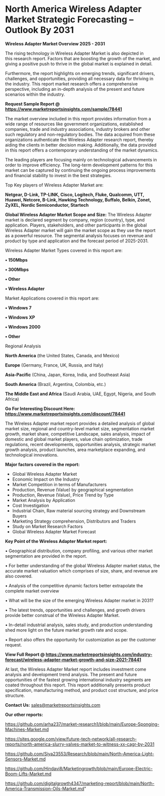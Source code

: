 # North America Wireless Adapter Market Strategic Forecasting – Outlook By 2031

<Strong> Wireless Adapter Market Overview 2025 - 2031</strong>

The rising technology in Wireless Adapter Market is also depicted in this research report. Factors that are boosting the growth of the market, and giving a positive push to thrive in the global market is explained in detail.

Furthermore, the report highlights on emerging trends, significant drivers, challenges, and opportunities, providing all necessary data for thriving in the industry. This report market research offers a comprehensive perspective, including an in-depth analysis of the present and future scenarios within the industry.

<strong>Request Sample Report @ <a href=https://www.marketreportsinsights.com/sample/78441>https://www.marketreportsinsights.com/sample/78441</a></strong>

The market overview included in this report provides information from a wide range of resources like government organizations, established companies, trade and industry associations, industry brokers and other such regulatory and non-regulatory bodies. The data acquired from these organizations authenticate the Wireless Adapter research report, thereby aiding the clients in better decision making. Additionally, the data provided in this report offers a contemporary understanding of the market dynamics.

The leading players are focusing mainly on technological advancements in order to improve efficiency. The long-term development patterns for this market can be captured by continuing the ongoing process improvements and financial stability to invest in the best strategies.

Top Key players of Wireless Adapter Market are:

<strong>Netgear, D-Link, TP-LINK, Cisco, Logitech, Fluke, Qualcomm, UTT, Huawei, Netcore, B-Link, Hawking Technology, Buffalo, Belkin, Zonet, ZyXEL, Nordic Semiconductor, Startech</strong>

<strong><b>Global Wireless Adapter Market Scope and Size:</b></strong>
The Wireless Adapter market is declared segment by company, region (country), type, and application. Players, stakeholders, and other participants in the global Wireless Adapter market will gain the market scope as they use the report as a powerful resource. The segmental analysis focuses on revenue and product by type and application and the forecast period of 2025-2031.

Wireless Adapter Market Types covered in this report are:

<strong>• 150Mbps

• 300Mbps

• Other

• Wireless Adapter</strong>

Market Applications covered in this report are:

<strong>• Windows 7

• Windows XP

• Windows 2000

• Other</strong> 

Regional Analysis

<strong>North America</strong> (the United States, Canada, and Mexico)

<strong>Europe</strong> (Germany, France, UK, Russia, and Italy)

<strong>Asia-Pacific</strong> (China, Japan, Korea, India, and Southeast Asia)

<strong>South America</strong> (Brazil, Argentina, Colombia, etc.)

<strong>The Middle East and Africa</strong> (Saudi Arabia, UAE, Egypt, Nigeria, and South Africa)

<strong>Go For Interesting Discount Here: <a href=https://www.marketreportsinsights.com/discount/78441>https://www.marketreportsinsights.com/discount/78441</a></strong>

The Wireless Adapter market report provides a detailed analysis of global market size, regional and country-level market size, segmentation market growth, market share, competitive Landscape, sales analysis, impact of domestic and global market players, value chain optimization, trade regulations, recent developments, opportunities analysis, strategic market growth analysis, product launches, area marketplace expanding, and technological innovations.

<strong><b>Major factors covered in the report:</b></strong>
<ul>
  <li>Global Wireless Adapter Market </li>
  <li>Economic Impact on the Industry</li>
  <li>Market Competition in terms of Manufacturers</li>
  <li>Production, Revenue (Value) by geographical segmentation</li>
  <li>Production, Revenue (Value), Price Trend by Type</li>
  <li>Market Analysis by Application</li>
  <li>Cost Investigation</li>
  <li>Industrial Chain, Raw material sourcing strategy and Downstream Buyers</li>
  <li>Marketing Strategy comprehension, Distributors and Traders</li>
  <li>Study on Market Research Factors</li>
  <li>Global Wireless Adapter Market Forecast</li>
</ul>

<strong><b>Key Point of the Wireless Adapter Market report:</b></strong>

• Geographical distribution, company profiling, and various other market segmentation are provided in the report.

• For better understanding of the global Wireless Adapter market status, the accurate market valuation which comprises of size, share, and revenue are also covered.

• Analysis of the competitive dynamic factors better extrapolate the complete market overview

• What will be the size of the emerging Wireless Adapter market in 2031?

• The latest trends, opportunities and challenges, and growth drivers provide better construal of the Wireless Adapter Market.

• In-detail industrial analysis, sales study, and production understanding shed more light on the future market growth rate and scope.

• Report also offers the opportunity for customization as per the customer request.

<strong><b>View Full Report @ <a href=https://www.marketreportsinsights.com/industry-forecast/wireless-adapter-market-growth-and-size-2021-78441>https://www.marketreportsinsights.com/industry-forecast/wireless-adapter-market-growth-and-size-2021-78441</a></b></strong>


At last, the Wireless Adapter Market report includes investment come analysis and development trend analysis. The present and future opportunities of the fastest growing international industry segments are coated throughout this report. This report additionally presents product specification, manufacturing method, and product cost structure, and price structure.

<strong>Contact Us:</strong>
sales@marketreportsinsights.com

<strong>Our other reports:</strong>

<a href=https://github.com/arha237/market-research1/blob/main/Europe-Sponging-Machines-Market.md>https://github.com/arha237/market-research1/blob/main/Europe-Sponging-Machines-Market.md</a>

<a href=https://sites.google.com/view/future-tech-network/all-research-reports/north-america-slurry-valves-market-to-witness-xx-cagr-by-2031>https://sites.google.com/view/future-tech-network/all-research-reports/north-america-slurry-valves-market-to-witness-xx-cagr-by-2031</a>

<a href=https://github.com/Siya23553/Research/blob/main/North-America-Light-Sensors-Market.md>https://github.com/Siya23553/Research/blob/main/North-America-Light-Sensors-Market.md</a>

<a href=https://github.com/Hindavi8/Marketingrowth/blob/main/Europe-Electric-Boom-Lifts-Market.md>https://github.com/Hindavi8/Marketingrowth/blob/main/Europe-Electric-Boom-Lifts-Market.md</a>

<a href=https://github.com/digitalgrowth4347/marketing-report/blob/main/North-America-Transmission-Oils-Market.md>https://github.com/digitalgrowth4347/marketing-report/blob/main/North-America-Transmission-Oils-Market.md</a>"
